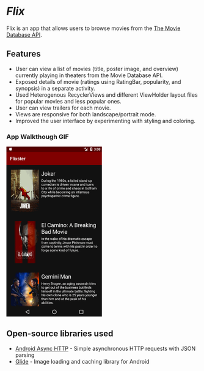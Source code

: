 # *Flix*
Flix is an app that allows users to browse movies from the [The Movie Database API](http://docs.themoviedb.apiary.io/#).


## Features
* User can view a list of movies (title, poster image, and overview) currently playing in theaters from the Movie Database API.
* Exposed details of movie (ratings using RatingBar, popularity, and synopsis) in a separate activity.
* Used Heterogenous RecyclerViews and different ViewHolder layout files for popular movies and less popular ones.
* User can view trailers for each movie.
* Views are responsive for both landscape/portrait mode.
* Improved the user interface by experimenting with styling and coloring.

### App Walkthough GIF

<img src='walkthrough.gif' title='Video Walkthrough' width='250' alt='Video Walkthrough' /><br>

## Open-source libraries used
- [Android Async HTTP](https://github.com/codepath/CPAsyncHttpClient) - Simple asynchronous HTTP requests with JSON parsing
- [Glide](https://github.com/bumptech/glide) - Image loading and caching library for Android

